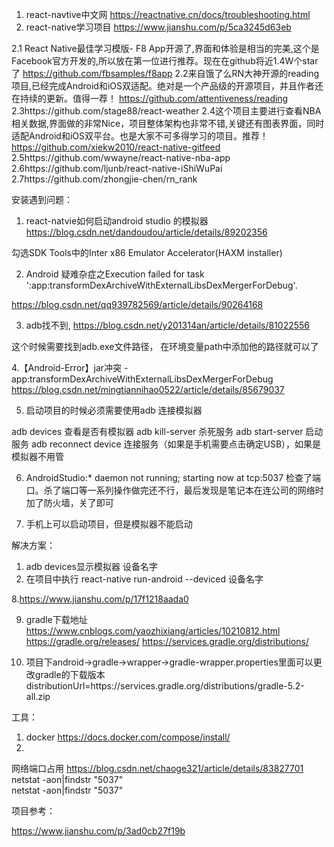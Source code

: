 1. react-navtive中文网 https://reactnative.cn/docs/troubleshooting.html
2. react-native学习项目 https://www.jianshu.com/p/5ca3245d63eb


2.1 React Native最佳学习模版- F8 App开源了,界面和体验是相当的完美,这个是Facebook官方开发的,所以放在第一位进行推荐。现在在github将近1.4W个star了
https://github.com/fbsamples/f8app
2.2来自饿了么RN大神开源的reading项目,已经完成Android和iOS双适配。绝对是一个产品级的开源项目，并且作者还在持续的更新。值得一荐！ https://github.com/attentiveness/reading
2.3https://github.com/stage88/react-weather
2.4这个项目主要进行查看NBA相关数据,界面做的非常Nice，项目整体架构也非常不错,关键还有图表界面，同时适配Android和iOS双平台。也是大家不可多得学习的项目。推荐！ https://github.com/xiekw2010/react-native-gitfeed
2.5https://github.com/wwayne/react-native-nba-app
2.6https://github.com/ljunb/react-native-iShiWuPai
2.7https://github.com/zhongjie-chen/rn_rank

安装遇到问题：
1. react-natvie如何启动android studio 的模拟器 https://blog.csdn.net/dandoudou/article/details/89202356

勾选SDK Tools中的Inter x86 Emulator Accelerator(HAXM installer)


2. Android 疑难杂症之Execution failed for task ':app:transformDexArchiveWithExternalLibsDexMergerForDebug'.

https://blog.csdn.net/qq939782569/article/details/90264168

3. adb找不到, https://blog.csdn.net/y201314an/article/details/81022556

这个时候需要找到adb.exe文件路径， 在环境变量path中添加他的路径就可以了

4.【Android-Error】jar冲突 - app:transformDexArchiveWithExternalLibsDexMergerForDebug
https://blog.csdn.net/mingtiannihao0522/article/details/85679037

5. 启动项目的时候必须需要使用adb 连接模拟器

adb devices 查看是否有模拟器
adb kill-server 杀死服务
adb start-server 启动服务
adb reconnect device 连接服务（如果是手机需要点击确定USB），如果是模拟器不用管

6. AndroidStudio:* daemon not running; starting now at tcp:5037
检查了端口。杀了端口等一系列操作做完还不行，最后发现是笔记本在连公司的网络时加了防火墙，关了即可

7. 手机上可以启动项目，但是模拟器不能启动

解决方案：
1. adb devices显示模拟器  设备名字
2. 在项目中执行  react-native run-android --deviced 设备名字


8.https://www.jianshu.com/p/17f1218aada0

9. gradle下载地址
https://www.cnblogs.com/yaozhixiang/articles/10210812.html
https://gradle.org/releases/
https://services.gradle.org/distributions/

10. 项目下android->gradle->wrapper->gradle-wrapper.properties里面可以更改gradle的下载版本
distributionUrl=https\://services.gradle.org/distributions/gradle-5.2-all.zip


工具： 
1. docker https://docs.docker.com/compose/install/
2. 


网络端口占用
https://blog.csdn.net/chaoge321/article/details/83827701
netstat -aon|findstr "5037"  
netstat -aon|findstr "5037"  

项目参考：

https://www.jianshu.com/p/3ad0cb27f19b